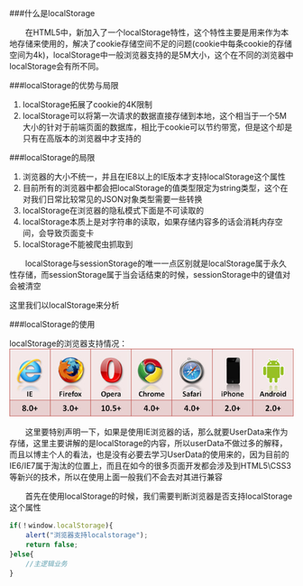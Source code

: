 ###什么是localStorage

&emsp;&emsp;在HTML5中，新加入了一个localStorage特性，这个特性主要是用来作为本地存储来使用的，解决了cookie存储空间不足的问题(cookie中每条cookie的存储空间为4k)，localStorage中一般浏览器支持的是5M大小，这个在不同的浏览器中localStorage会有所不同。

###localStorage的优势与局限

<ol>
    <li>localStorage拓展了cookie的4K限制</li>
    <li>localStorage可以将第一次请求的数据直接存储到本地，这个相当于一个5M大小的针对于前端页面的数据库，相比于cookie可以节约带宽，但是这个却是只有在高版本的浏览器中才支持的</li>
</ol>

###localStorage的局限

<ol>
    <li>浏览器的大小不统一，并且在IE8以上的IE版本才支持localStorage这个属性</li>
    <li>目前所有的浏览器中都会把localStorage的值类型限定为string类型，这个在对我们日常比较常见的JSON对象类型需要一些转换</li>
    <li>localStorage在浏览器的隐私模式下面是不可读取的</li>
    <li>localStorage本质上是对字符串的读取，如果存储内容多的话会消耗内存空间，会导致页面变卡</li>
    <li>localStorage不能被爬虫抓取到</li>
</ol>
&emsp;&emsp;localStorage与sessionStorage的唯一一点区别就是localStorage属于永久性存储，而sessionStorage属于当会话结束的时候，sessionStorage中的键值对会被清空

这里我们以localStorage来分析

###localStorage的使用

localStorage的浏览器支持情况：
![](/assets/728493-20160626102341735-27421870.jpg)

&emsp;&emsp;这里要特别声明一下，如果是使用IE浏览器的话，那么就要UserData来作为存储，这里主要讲解的是localStorage的内容，所以userData不做过多的解释，而且以博主个人的看法，也是没有必要去学习UserData的使用来的，因为目前的IE6/IE7属于淘汰的位置上，而且在如今的很多页面开发都会涉及到HTML5\CSS3等新兴的技术，所以在使用上面一般我们不会去对其进行兼容

&emsp;&emsp;首先在使用localStorage的时候，我们需要判断浏览器是否支持localStorage这个属性

```javascript
if(！window.localStorage){
    alert("浏览器支持localstorage");
    return false;
}else{
    //主逻辑业务
}
```




